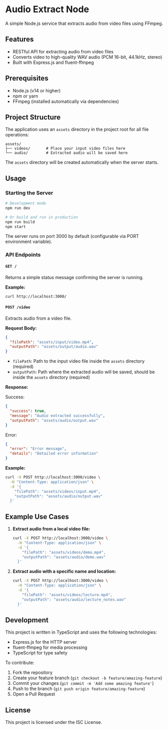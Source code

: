 # Audio Extract Node

A simple Node.js service that extracts audio from video files using FFmpeg.

## Features

- RESTful API for extracting audio from video files
- Converts video to high-quality WAV audio (PCM 16-bit, 44.1kHz, stereo)
- Built with Express.js and fluent-ffmpeg

## Prerequisites

- Node.js (v14 or higher)
- npm or yarn
- FFmpeg (installed automatically via dependencies)

## Project Structure

The application uses an `assets` directory in the project root for all file operations:

```
assets/
├── videos/       # Place your input video files here
└── audio/        # Extracted audio will be saved here
```

The `assets` directory will be created automatically when the server starts.

## Usage

### Starting the Server

```bash
# Development mode
npm run dev

# Or build and run in production
npm run build
npm start
```

The server runs on port 3000 by default (configurable via PORT environment variable).

### API Endpoints

#### `GET /`

Returns a simple status message confirming the server is running.

**Example:**

```bash
curl http://localhost:3000/
```

#### `POST /video`

Extracts audio from a video file.

**Request Body:**

```json
{
  "filePath": "assets/input/video.mp4",
  "outputPath": "assets/output/audio.wav"
}
```

- `filePath`: Path to the input video file inside the `assets` directory (required)
- `outputPath`: Path where the extracted audio will be saved, should be inside the `assets` directory (required)

**Response:**

Success:

```json
{
  "success": true,
  "message": "Audio extracted successfully",
  "outputPath": "assets/audio/output.wav"
}
```

Error:

```json
{
  "error": "Error message",
  "details": "Detailed error information"
}
```

**Example:**

```bash
curl -X POST http://localhost:3000/video \
  -H "Content-Type: application/json" \
  -d '{
    "filePath": "assets/videos/input.mp4",
    "outputPath": "assets/audio/output.wav"
  }'
```

## Example Use Cases

1. **Extract audio from a local video file:**

   ```bash
   curl -X POST http://localhost:3000/video \
     -H "Content-Type: application/json" \
     -d '{
       "filePath": "assets/videos/demo.mp4",
       "outputPath": "assets/audio/demo.wav"
     }'
   ```

2. **Extract audio with a specific name and location:**

   ```bash
   curl -X POST http://localhost:3000/video \
     -H "Content-Type: application/json" \
     -d '{
       "filePath": "assets/videos/lecture.mp4",
       "outputPath": "assets/audio/lecture_notes.wav"
     }'
   ```

## Development

This project is written in TypeScript and uses the following technologies:

- Express.js for the HTTP server
- fluent-ffmpeg for media processing
- TypeScript for type safety

To contribute:

1. Fork the repository
2. Create your feature branch (`git checkout -b feature/amazing-feature`)
3. Commit your changes (`git commit -m 'Add some amazing feature'`)
4. Push to the branch (`git push origin feature/amazing-feature`)
5. Open a Pull Request

## License

This project is licensed under the ISC License.
